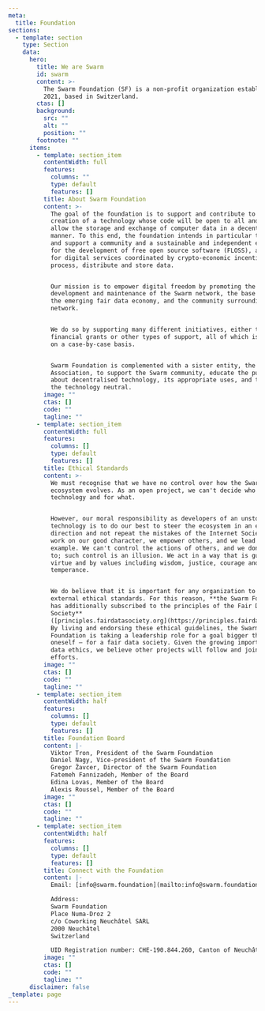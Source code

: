 ```yaml
---
meta:
  title: Foundation
sections:
  - template: section
    type: Section
    data:
      hero:
        title: We are Swarm
        id: swarm
        content: >-
          The Swarm Foundation (SF) is a non-profit organization established in
          2021, based in Switzerland.
        ctas: []
        background:
          src: ""
          alt: ""
          position: ""
        footnote: ""
      items:
        - template: section_item
          contentWidth: full
          features:
            columns: ""
            type: default
            features: []
          title: About Swarm Foundation
          content: >-
            The goal of the foundation is to support and contribute to the
            creation of a technology whose code will be open to all and will
            allow the storage and exchange of computer data in a decentralised
            manner. To this end, the foundation intends in particular to promote
            and support a community and a sustainable and independent ecosystem
            for the development of free open source software (FLOSS), allowing
            for digital services coordinated by crypto-economic incentives that
            process, distribute and store data.


            Our mission is to empower digital freedom by promoting the
            development and maintenance of the Swarm network, the base layer of
            the emerging fair data economy, and the community surrounding this
            network.


            We do so by supporting many different initiatives, either through
            financial grants or other types of support, all of which is assessed
            on a case-by-case basis.


            Swarm Foundation is complemented with a sister entity, the Swarm
            Association, to support the Swarm community, educate the public
            about decentralised technology, its appropriate uses, and to keep
            the technology neutral.
          image: ""
          ctas: []
          code: ""
          tagline: ""
        - template: section_item
          contentWidth: full
          features:
            columns: []
            type: default
            features: []
          title: Ethical Standards
          content: >-
            We must recognise that we have no control over how the Swarm
            ecosystem evolves. As an open project, we can't decide who uses this
            technology and for what.


            However, our moral responsibility as developers of an unstoppable
            technology is to do our best to steer the ecosystem in an ethical
            direction and not repeat the mistakes of the Internet Society. We
            work on our good character, we empower others, and we lead by
            example. We can't control the actions of others, and we don't want
            to; such control is an illusion. We act in a way that is guided by
            virtue and by values including wisdom, justice, courage and
            temperance.


            We do believe that it is important for any organization to apply
            external ethical standards. For this reason, **the Swarm Foundation
            has additionally subscribed to the principles of the Fair Data
            Society**
            ([principles.fairdatasociety.org](https://principles.fairdatasociety.org)).
            By living and endorsing these ethical guidelines, the Swarm
            Foundation is taking a leadership role for a goal bigger than
            oneself – for a fair data society. Given the growing importance of
            data ethics, we believe other projects will follow and join our
            efforts.
          image: ""
          ctas: []
          code: ""
          tagline: ""
        - template: section_item
          contentWidth: half
          features:
            columns: []
            type: default
            features: []
          title: Foundation Board
          content: |-
            Viktor Tron, President of the Swarm Foundation
            Daniel Nagy, Vice-president of the Swarm Foundation
            Gregor Žavcer, Director of the Swarm Foundation
            Fatemeh Fannizadeh, Member of the Board
            Edina Lovas, Member of the Board
            Alexis Roussel, Member of the Board
          image: ""
          ctas: []
          code: ""
          tagline: ""
        - template: section_item
          contentWidth: half
          features:
            columns: []
            type: default
            features: []
          title: Connect with the Foundation
          content: |-
            Email: [info@swarm.foundation](mailto:info@swarm.foundation)

            Address:
            Swarm Foundation
            Place Numa-Droz 2
            c/o Coworking Neuchâtel SARL
            2000 Neuchâtel
            Switzerland

            UID Registration number: CHE-190.844.260, Canton of Neuchâtel
          image: ""
          ctas: []
          code: ""
          tagline: ""
      disclaimer: false
_template: page
---
```

